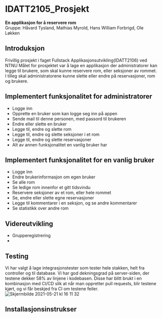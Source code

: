 # IDATT2105_Prosjekt
**En applikasjon for å reservere rom**<br>
Gruppe: Håvard Tysland, Mathias Myrold, Hans William Forbrigd, Ole Løkken

## Introduksjon
Frivillig prosjekt i faget Fullstack Applikasjonsutvikling(IDATT2106) ved NTNU
Målet for prosjektet var å lage en applikasjon der administratorer kan legge til brukere, som skal kunne reservere rom, eller seksjoner av rommet. I tilleg skal administratorene kunne slette eller endre på reservasjoner, rom og brukere.

## Implementert funksjonalitet for administratorer
  - Logge inn
  - Opprette en bruker som kan logge seg inn på appen
  - Sende mail til denne personen, med passord til brukeren
  - Endre eller slette en bruker
  - Legge til, endre og slette rom
  - Legge til, endre og slette seksjoner i et rom
  - Legge til, endre og slette reservasjoner
  - Alt av annen funksjonalitet en vanlig bruker har


## Implementert funksjonalitet for en vanlig bruker
  - Logge inn
  - Endre brukerinformasjon om egen bruker
  - Se alle rom
  - Se ledige rom innenfor et gitt tidsvindu
  - Reservere seksjoner av et rom, eller hele rommet
  - Se, endre eller slette egne reservasjoner
  - Legge til kommentarer i en seksjon, og se andre kommentarer
  - Se statistikk over andre rom

## Videreutvikling
  - Grupperegistrering
  - 
## Testing
Vi har valgt å lage integrasjonstester som tester hele stakken, helt fra controller og til database. Vi har god dekningsgrad på server-siden, der testene dekker 58% av linjene i kodebasen. Disse har blitt brukt i en kombinasjon med CI/CD slik at når man oppretter pull requests, blir testene kjørt, og vi får beskjed fra CI om testene feiler. 
![Skjermbilde 2021-05-21 kl  16 11 32](https://user-images.githubusercontent.com/55196403/119150974-3936af80-ba4f-11eb-8b25-39afc81a85df.png)


## Installasjonsinstrukser





  
